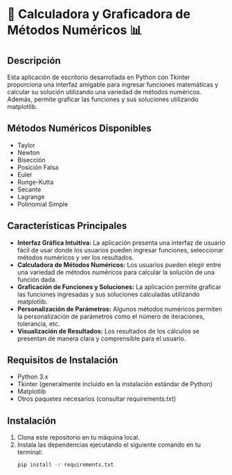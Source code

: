 # 🧮 Calculadora y Graficadora de Métodos Numéricos 📊

## Descripción
Esta aplicación de escritorio desarrollada en Python con Tkinter proporciona una interfaz amigable para ingresar funciones matemáticas y calcular su solución utilizando una variedad de métodos numéricos. Además, permite graficar las funciones y sus soluciones utilizando matplotlib.

## Métodos Numéricos Disponibles
- Taylor
- Newton
- Bisección
- Posición Falsa
- Euler
- Runge-Kutta
- Secante
- Lagrange
- Polinomial Simple

## Características Principales
- **Interfaz Gráfica Intuitiva:** La aplicación presenta una interfaz de usuario fácil de usar donde los usuarios pueden ingresar funciones, seleccionar métodos numéricos y ver los resultados.
- **Calculadora de Métodos Numéricos:** Los usuarios pueden elegir entre una variedad de métodos numéricos para calcular la solución de una función dada.
- **Graficación de Funciones y Soluciones:** La aplicación permite graficar las funciones ingresadas y sus soluciones calculadas utilizando matplotlib.
- **Personalización de Parámetros:** Algunos métodos numéricos permiten la personalización de parámetros como el número de iteraciones, tolerancia, etc.
- **Visualización de Resultados:** Los resultados de los cálculos se presentan de manera clara y comprensible para el usuario.

## Requisitos de Instalación
- Python 3.x
- Tkinter (generalmente incluido en la instalación estándar de Python)
- Matplotlib
- Otros paquetes necesarios (consultar requirements.txt)

## Instalación
1. Clona este repositorio en tu máquina local.
2. Instala las dependencias ejecutando el siguiente comando en tu terminal:
   ```bash
   pip install -r requirements.txt
